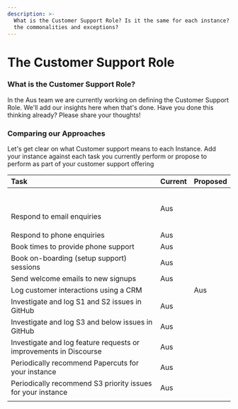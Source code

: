 ```yaml
---
description: >-
  What is the Customer Support Role? Is it the same for each instance? What are
  the commonalities and exceptions?
---
```


# The Customer Support Role

### What is the Customer Support Role?

In the Aus team we are currently working on defining the Customer Support Role. We'll add our insights here when that's done. Have you done this thinking already? Please share your thoughts!



### Comparing our Approaches

Let's get clear on what Customer support means to each Instance. Add your instance against each task you currently perform or propose to perform as part of your customer support offering  

<table>
  <thead>
    <tr>
      <th style="text-align:left">Task</th>
      <th style="text-align:left">Current</th>
      <th style="text-align:left">Proposed</th>
    </tr>
  </thead>
  <tbody>
    <tr>
      <td style="text-align:left">
        <p>&#x200B;</p>
        <p>Respond to email enquiries</p>
      </td>
      <td style="text-align:left">&#x200B;Aus</td>
      <td style="text-align:left"></td>
    </tr>
    <tr>
      <td style="text-align:left">Respond to phone enquiries</td>
      <td style="text-align:left">&#x200B;Aus</td>
      <td style="text-align:left"></td>
    </tr>
    <tr>
      <td style="text-align:left">Book times to provide phone support</td>
      <td style="text-align:left">Aus</td>
      <td style="text-align:left"></td>
    </tr>
    <tr>
      <td style="text-align:left">Book on-boarding (setup support) sessions</td>
      <td style="text-align:left">Aus</td>
      <td style="text-align:left"></td>
    </tr>
    <tr>
      <td style="text-align:left">Send welcome emails to new signups</td>
      <td style="text-align:left">Aus</td>
      <td style="text-align:left"></td>
    </tr>
    <tr>
      <td style="text-align:left">Log customer interactions using a CRM</td>
      <td style="text-align:left"></td>
      <td style="text-align:left">Aus</td>
    </tr>
    <tr>
      <td style="text-align:left">Investigate and log S1 and S2 issues in GitHub</td>
      <td style="text-align:left">Aus</td>
      <td style="text-align:left"></td>
    </tr>
    <tr>
      <td style="text-align:left">Investigate and log S3 and below issues in GitHub</td>
      <td style="text-align:left">Aus</td>
      <td style="text-align:left"></td>
    </tr>
    <tr>
      <td style="text-align:left">Investigate and log feature requests or improvements in Discourse</td>
      <td
      style="text-align:left">Aus</td>
        <td style="text-align:left"></td>
    </tr>
    <tr>
      <td style="text-align:left">Periodically recommend Papercuts for your instance</td>
      <td style="text-align:left">Aus</td>
      <td style="text-align:left"></td>
    </tr>
    <tr>
      <td style="text-align:left">Periodically recommend S3 priority issues for your instance</td>
      <td style="text-align:left">Aus</td>
      <td style="text-align:left"></td>
    </tr>
    <tr>
      <td style="text-align:left"></td>
      <td style="text-align:left"></td>
      <td style="text-align:left"></td>
    </tr>
  </tbody>
</table>

